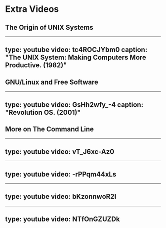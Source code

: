 # Extra Videos




## The Origin of UNIX Systems

---
type: youtube
video: tc4ROCJYbm0
caption: "The UNIX System: Making Computers More Productive. (1982)"
---


## GNU/Linux and Free Software


---
type: youtube
video: GsHh2wfy_-4
caption: "Revolution OS. (2001)"
---



## More on The Command Line

---
type: youtube
video: vT_J6xc-Az0
---

---
type: youtube
video: -rPPqm44xLs
---

---
type: youtube
video: bKzonnwoR2I
---

---
type: youtube
video: NTfOnGZUZDk
---

